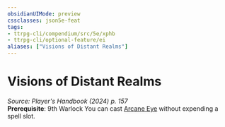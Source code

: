 ```yaml
---
obsidianUIMode: preview
cssclasses: json5e-feat
tags:
- ttrpg-cli/compendium/src/5e/xphb
- ttrpg-cli/optional-feature/ei
aliases: ["Visions of Distant Realms"]
---
```

# Visions of Distant Realms
*Source: Player's Handbook (2024) p. 157*  
**Prerequisite**: 9th Warlock
You can cast [Arcane Eye](Misc%20Files/CLI/compendium/spells/arcane-eye-xphb.md) without expending a spell slot.